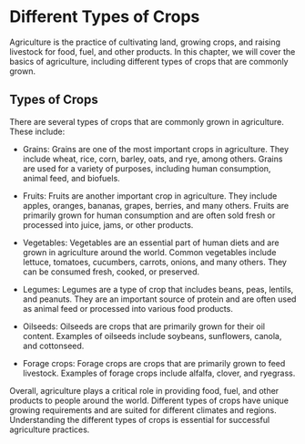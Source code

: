 Different Types of Crops
==========================================================

Agriculture is the practice of cultivating land, growing crops, and raising livestock for food, fuel, and other products. In this chapter, we will cover the basics of agriculture, including different types of crops that are commonly grown.

Types of Crops
--------------

There are several types of crops that are commonly grown in agriculture. These include:

* Grains: Grains are one of the most important crops in agriculture. They include wheat, rice, corn, barley, oats, and rye, among others. Grains are used for a variety of purposes, including human consumption, animal feed, and biofuels.

* Fruits: Fruits are another important crop in agriculture. They include apples, oranges, bananas, grapes, berries, and many others. Fruits are primarily grown for human consumption and are often sold fresh or processed into juice, jams, or other products.

* Vegetables: Vegetables are an essential part of human diets and are grown in agriculture around the world. Common vegetables include lettuce, tomatoes, cucumbers, carrots, onions, and many others. They can be consumed fresh, cooked, or preserved.

* Legumes: Legumes are a type of crop that includes beans, peas, lentils, and peanuts. They are an important source of protein and are often used as animal feed or processed into various food products.

* Oilseeds: Oilseeds are crops that are primarily grown for their oil content. Examples of oilseeds include soybeans, sunflowers, canola, and cottonseed.

* Forage crops: Forage crops are crops that are primarily grown to feed livestock. Examples of forage crops include alfalfa, clover, and ryegrass.

Overall, agriculture plays a critical role in providing food, fuel, and other products to people around the world. Different types of crops have unique growing requirements and are suited for different climates and regions. Understanding the different types of crops is essential for successful agriculture practices.
